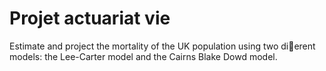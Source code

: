 # Projet actuariat vie

Estimate and project the mortality of the UK population using two dierent models: the Lee-Carter model and the Cairns Blake Dowd model.